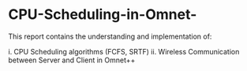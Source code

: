 # CPU-Scheduling-in-Omnet-
This report contains the understanding and implementation of:

i. CPU Scheduling algorithms (FCFS, SRTF)
ii. Wireless Communication between Server and Client in Omnet++
